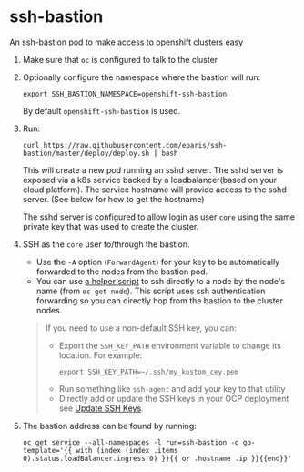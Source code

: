 # ssh-bastion
An ssh-bastion pod to make access to openshift clusters easy

1. Make sure that `oc` is configured to talk to the cluster
1. Optionally configure the namespace where the bastion will run:
    ```
    export SSH_BASTION_NAMESPACE=openshift-ssh-bastion
    ```
   By default `openshift-ssh-bastion` is used.
1. Run:
    ```
    curl https://raw.githubusercontent.com/eparis/ssh-bastion/master/deploy/deploy.sh | bash
    ```

    This will create a new pod running an sshd server.  The sshd server is exposed via a k8s service backed
    by a loadbalancer(based on your cloud platform).  The service hostname will provide access to the
    sshd server.  (See below for how to get the hostname)

    The sshd server is configured to allow login as user `core` using the same private key that was used
    to create the cluster.

1. SSH as the `core` user to/through the bastion.
    * Use the `-A` option (`ForwardAgent`) for your key to be automatically forwarded to the nodes from the bastion pod.
    * You can use [a helper script][ssh-script] to ssh directly to a node by the node's name (from `oc get node`).
      This script uses ssh authentication forwarding so you can directly hop from the bastion to the cluster nodes.
    > If you need to use a non-default SSH key, you can:
    > * Export the `SSH_KEY_PATH` environment variable to change its location. For example:
    >   ```
    >   export SSH_KEY_PATH=~/.ssh/my_kustom_cey.pem
    >   ```
    > * Run something like `ssh-agent` and add your key to that utility
    > * Directly add or update the SSH keys in your OCP deployment see [Update SSH Keys][update-ssh-keys].
1. The bastion address can be found by running:
    ```
    oc get service --all-namespaces -l run=ssh-bastion -o go-template='{{ with (index (index .items 0).status.loadBalancer.ingress 0) }}{{ or .hostname .ip }}{{end}}'
    ```

[ssh-script]: https://raw.githubusercontent.com/eparis/ssh-bastion/master/ssh.sh
[update-ssh-keys]: https://github.com/openshift/machine-config-operator/blob/master/docs/Update-SSHKeys.md

